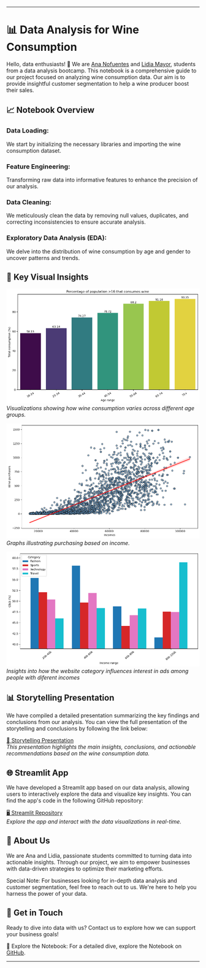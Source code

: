 
---

# 📊 Data Analysis for Wine Consumption

Hello, data enthusiasts! 🌟 We are [Ana Nofuentes](https://www.linkedin.com/in/ana-nofuentes-solano-654026a3/) and [Lidia Mayor](https://www.linkedin.com/in/lidia-mayor-sanjuan-3b350930b/), students from a data analysis bootcamp. This notebook is a comprehensive guide to our project focused on analyzing wine consumption data. Our aim is to provide insightful customer segmentation to help a wine producer boost their sales.

## 📈 Notebook Overview

### Data Loading:
We start by initializing the necessary libraries and importing the wine consumption dataset.

### Feature Engineering:
Transforming raw data into informative features to enhance the precision of our analysis.

### Data Cleaning:
We meticulously clean the data by removing null values, duplicates, and correcting inconsistencies to ensure accurate analysis.

### Exploratory Data Analysis (EDA):
We delve into the distribution of wine consumption by age and gender to uncover patterns and trends.

## 📸 Key Visual Insights

![Wine Consumption by age](https://github.com/lidiamayor/marketing-study-project/blob/main/images/cons_by_age.png) 
*Visualizations showing how wine consumption varies across different age groups.*

![Purchase behavior analysis](https://github.com/lidiamayor/marketing-study-project/blob/main/images/purshases_by_income.png) 
*Graphs illustrating purchasing based on income.*

![Interest in ads by website category](https://github.com/lidiamayor/marketing-study-project/blob/main/images/interest_by_income.png)
*Insights into how the website category influences interest in ads among people with diferent incomes*


## 📊 Storytelling Presentation

We have compiled a detailed presentation summarizing the key findings and conclusions from our analysis. You can view the full presentation of the storytelling and conclusions by following the link below:

[📑 Storytelling Presentation](https://www.canva.com/design/DAGQkrpshQM/nB72tfU4HS692wTwG_xqcg/view?utm_content=DAGQkrpshQM&utm_campaign=designshare&utm_medium=link&utm_source=editor)  
*This presentation highlights the main insights, conclusions, and actionable recommendations based on the wine consumption data.*


## 🌐 Streamlit App

We have developed a Streamlit app based on our data analysis, allowing users to interactively explore the data and visualize key insights. You can find the app's code in the following GitHub repository:

[🖥️ Streamlit Repository](https://github.com/lidiamayor/marketing-study-project-streamlit)  
*Explore the app and interact with the data visualizations in real-time.*


## 🤖 About Us

We are Ana and Lidia, passionate students committed to turning data into actionable insights. Through our project, we aim to empower businesses with data-driven strategies to optimize their marketing efforts.

Special Note: For businesses looking for in-depth data analysis and customer segmentation, feel free to reach out to us. We're here to help you harness the power of your data.

## 📩 Get in Touch

Ready to dive into data with us? Contact us to explore how we can support your business goals!

📔 Explore the Notebook: For a detailed dive, explore the Notebook on  [GitHub](https://github.com/lidiamayor/marketing-study-project/blob/main/main.ipynb).

---